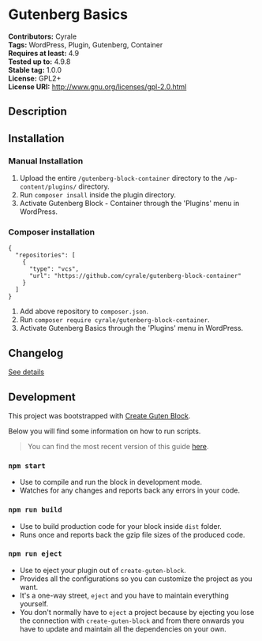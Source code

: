 # Gutenberg Basics #
**Contributors:**      Cyrale  
**Tags:**              WordPress, Plugin, Gutenberg, Container  
**Requires at least:** 4.9  
**Tested up to:**      4.9.8  
**Stable tag:**        1.0.0  
**License:**           GPL2+  
**License URI:**       http://www.gnu.org/licenses/gpl-2.0.html  

## Description ##



## Installation ##

### Manual Installation ###

1. Upload the entire `/gutenberg-block-container` directory to the `/wp-content/plugins/` directory.
2. Run `composer insall` inside the plugin directory.
3. Activate Gutenberg Block - Container through the 'Plugins' menu in WordPress.

### Composer installation

```
{
  "repositories": [
    {
      "type": "vcs",
      "url": "https://github.com/cyrale/gutenberg-block-container"
    }
  ]
}
```

1. Add above repository to `composer.json`.
2. Run `composer require cyrale/gutenberg-block-container`.
3. Activate Gutenberg Basics through the 'Plugins' menu in WordPress.

## Changelog ##

[See details](https://github.com/cyrale/gutenberg-block-container/blob/master/CHANGELOG.md)

## Development ##

This project was bootstrapped with [Create Guten Block](https://github.com/ahmadawais/create-guten-block).

Below you will find some information on how to run scripts.

>You can find the most recent version of this guide [here](https://github.com/ahmadawais/create-guten-block).

### `npm start` ###
- Use to compile and run the block in development mode.
- Watches for any changes and reports back any errors in your code.

### `npm run build` ###
- Use to build production code for your block inside `dist` folder.
- Runs once and reports back the gzip file sizes of the produced code.

### `npm run eject` ###
- Use to eject your plugin out of `create-guten-block`.
- Provides all the configurations so you can customize the project as you want.
- It's a one-way street, `eject` and you have to maintain everything yourself.
- You don't normally have to `eject` a project because by ejecting you lose the connection with `create-guten-block` and from there onwards you have to update and maintain all the dependencies on your own.
